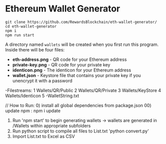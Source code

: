 # Ethereum Wallet Generator

```
git clone https://github.com/RewardsBlockchain/eth-wallet-generator/
cd eth-wallet-generator
npm i
npm run start
```

A directory named `wallets` will be created when you first run this program. Inside there will be four files:

- **eth-address.png** - QR code for your Ethereum address
- **private-key.png** - QR code for your private key
- **identicon.png** - The identicon for your Ethereum address
- **wallet.json** - Keystore file that contains your private key if you unencrypt it with a password



-Filestreams:
1 Wallets/QR/Public
2 Wallets/QR/Private
3 Wallets/KeyStore
4 Wallets/Identicon
5 -WalletString.txt


// How to Run:
0) install all global dependencies from package.json
00) update npm  : npm i update
1) Run 'npm start' to begin generating wallets
 -> wallets are generated in /Wallets  within appropriate subfolders
2) Run python script to compile all files to List.txt
	'python convert.py'
3) Import List.txt to Excel as CSV
